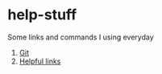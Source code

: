 # help-stuff
Some links and commands I using everyday

1. [Git](git.md) 
1. [Helpful links](links.md) 
